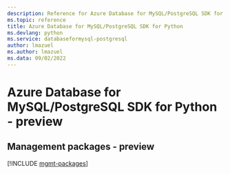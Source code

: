 ```yaml
---
description: Reference for Azure Database for MySQL/PostgreSQL SDK for Python
ms.topic: reference
title: Azure Database for MySQL/PostgreSQL SDK for Python
ms.devlang: python
ms.service: databaseformysql-postgresql
author: lmazuel
ms.author: lmazuel
ms.data: 09/02/2022
---
```

# Azure Database for MySQL/PostgreSQL SDK for Python - preview

## Management packages - preview
[!INCLUDE [mgmt-packages](database-for-mysql-postgresql-mgmt-index.md)]